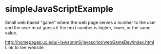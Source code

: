 # simpleJavaScriptExample
Small web based "game" where the web page serves a number to the user and the user must guess if the next number is higher, lower, or the same value.

http://homepages.uc.edu/~lawsonm6/javascript/webGameDev/index.html Link to live website.
